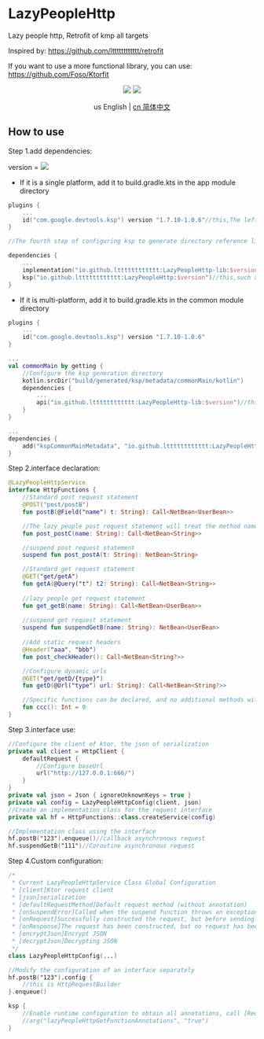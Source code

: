 # LazyPeopleHttp

Lazy people http, Retrofit of kmp all targets

Inspired by: https://github.com/ltttttttttttt/retrofit

If you want to use a more functional library, you can use: https://github.com/Foso/Ktorfit

<p align="center">
<img src="https://img.shields.io/badge/license-Apache%202-blue.svg?maxAge=2592000">
<img src="https://img.shields.io/maven-central/v/io.github.ltttttttttttt/LazyPeopleHttp"/>
</p>

<div align="center">us English | <a href="https://github.com/ltttttttttttt/LazyPeopleHttp/blob/main/README_CN.md">cn 简体中文</a></div>

## How to use

Step 1.add dependencies:

version
= [![](https://img.shields.io/maven-central/v/io.github.ltttttttttttt/LazyPeopleHttp)](https://repo1.maven.org/maven2/io/github/ltttttttttttt/LazyPeopleHttp/)

* If it is a single platform, add it to build.gradle.kts in the app module directory

```kotlin
plugins {
    ...
    id("com.google.devtools.ksp") version "1.7.10-1.0.6"//this,The left 1.7.10 corresponds to your the Kotlin version,more version: https://github.com/google/ksp/releases
}

//The fourth step of configuring ksp to generate directory reference links: https://github.com/ltttttttttttt/Buff/blob/main/README.md

dependencies {
    ...
    implementation("io.github.ltttttttttttt:LazyPeopleHttp-lib:$version")//this,such as 1.0.0
    ksp("io.github.ltttttttttttt:LazyPeopleHttp:$version")//this,such as 1.0.0
}
```

* If it is multi-platform, add it to build.gradle.kts in the common module directory

```kotlin
plugins {
    ...
    id("com.google.devtools.ksp") version "1.7.10-1.0.6"
}

...
val commonMain by getting {
    //Configure the ksp generation directory
    kotlin.srcDir("build/generated/ksp/metadata/commonMain/kotlin")
    dependencies {
        ...
        api("io.github.ltttttttttttt:LazyPeopleHttp-lib:$version")//this,such as 1.0.0
    }
}

...
dependencies {
    add("kspCommonMainMetadata", "io.github.ltttttttttttt:LazyPeopleHttp:$version")
}
```

Step 2.interface declaration:

```kotlin
@LazyPeopleHttpService
interface HttpFunctions {
    //Standard post request statement
    @POST("post/postB")
    fun postB(@Field("name") t: String): Call<NetBean<UserBean>>

    //The lazy people post request statement will treat the method name as a url, and its _ will be converted to /
    fun post_postC(name: String): Call<NetBean<String>>

    //suspend post request statement
    suspend fun post_postA(t: String): NetBean<String>

    //Standard get request statement
    @GET("get/getA")
    fun getA(@Query("t") t2: String): Call<NetBean<String>>
    
    //lazy people get request statement
    fun get_getB(name: String): Call<NetBean<UserBean>>
    
    //suspend get request statement
    suspend fun suspendGetB(name: String): NetBean<UserBean>
    
    //Add static request headers
    @Header("aaa", "bbb")
    fun post_checkHeader(): Call<NetBean<String?>>

    //Configure dynamic urls
    @GET("get/getD/{type}")
    fun getD(@Url("type") url: String): Call<NetBean<String?>>

    //Specific functions can be declared, and no additional methods will be generated at this time
    fun ccc(): Int = 0
}
```

Step 3.interface use:

```kotlin
//Configure the client of ktor, the json of serialization
private val client = HttpClient {
    defaultRequest {
        //Configure baseUrl
        url("http://127.0.0.1:666/")
    }
}
private val json = Json { ignoreUnknownKeys = true }
private val config = LazyPeopleHttpConfig(client, json)
//Create an implementation class for the request interface
private val hf = HttpFunctions::class.createService(config)

//Implementation class using the interface
hf.postB("123").enqueue()//callback asynchronous request
hf.suspendGetB("111")//Coroutine asynchronous request
```

Step 4.Custom configuration:

```kotlin
/*
 * Current LazyPeopleHttpService Class Global Configuration
 * [client]Ktor request client
 * [json]serialization
 * [defaultRequestMethod]Default request method (without annotation)
 * [onSuspendError]Called when the suspend function throws an exception
 * [onRequest]Successfully constructed the request, but before sending the request
 * [onResponse]The request has been constructed, but no request has been made. This function requests and returns json data
 * [encryptJson]Encrypt JSON
 * [decryptJson]Decrypting JSON
 */
class LazyPeopleHttpConfig(...)

//Modify the configuration of an interface separately
hf.postB("123").config {
    //this is HttpRequestBuilder
}.enqueue()

ksp {
    //Enable runtime configuration to obtain all annotations, call [RequestInfo # functionAnnotations] when not enabled and always return null
    //arg("lazyPeopleHttpGetFunctionAnnotations", "true")
}
```